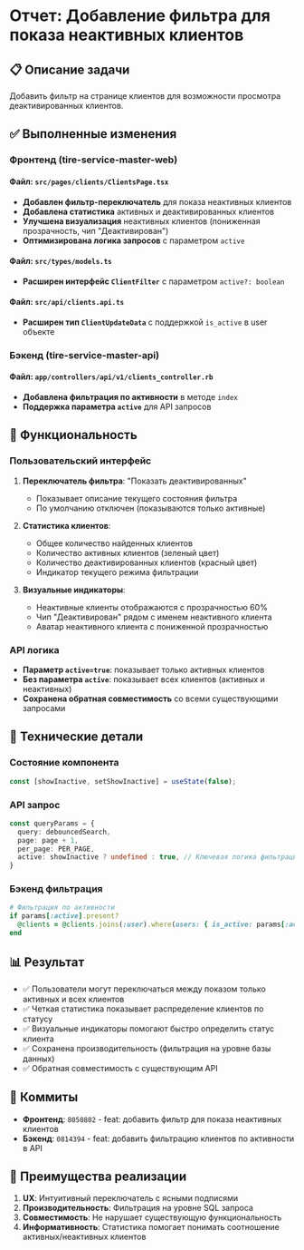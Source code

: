# Отчет: Добавление фильтра для показа неактивных клиентов

## 📋 Описание задачи
Добавить фильтр на странице клиентов для возможности просмотра деактивированных клиентов.

## ✅ Выполненные изменения

### Фронтенд (tire-service-master-web)
#### Файл: `src/pages/clients/ClientsPage.tsx`
- **Добавлен фильтр-переключатель** для показа неактивных клиентов
- **Добавлена статистика** активных и деактивированных клиентов
- **Улучшена визуализация** неактивных клиентов (пониженная прозрачность, чип "Деактивирован")
- **Оптимизирована логика запросов** с параметром `active`

#### Файл: `src/types/models.ts`
- **Расширен интерфейс `ClientFilter`** с параметром `active?: boolean`

#### Файл: `src/api/clients.api.ts`
- **Расширен тип `ClientUpdateData`** с поддержкой `is_active` в user объекте

### Бэкенд (tire-service-master-api)
#### Файл: `app/controllers/api/v1/clients_controller.rb`
- **Добавлена фильтрация по активности** в методе `index`
- **Поддержка параметра `active`** для API запросов

## 🎯 Функциональность

### Пользовательский интерфейс
1. **Переключатель фильтра**: "Показать деактивированных"
   - Показывает описание текущего состояния фильтра
   - По умолчанию отключен (показываются только активные)

2. **Статистика клиентов**:
   - Общее количество найденных клиентов
   - Количество активных клиентов (зеленый цвет)
   - Количество деактивированных клиентов (красный цвет)
   - Индикатор текущего режима фильтрации

3. **Визуальные индикаторы**:
   - Неактивные клиенты отображаются с прозрачностью 60%
   - Чип "Деактивирован" рядом с именем неактивного клиента
   - Аватар неактивного клиента с пониженной прозрачностью

### API логика
- **Параметр `active=true`**: показывает только активных клиентов
- **Без параметра `active`**: показывает всех клиентов (активных и неактивных)
- **Сохранена обратная совместимость** со всеми существующими запросами

## 🔧 Технические детали

### Состояние компонента
```typescript
const [showInactive, setShowInactive] = useState(false);
```

### API запрос
```typescript
const queryParams = {
  query: debouncedSearch,
  page: page + 1,
  per_page: PER_PAGE,
  active: showInactive ? undefined : true, // Ключевая логика фильтрации
}
```

### Бэкенд фильтрация
```ruby
# Фильтрация по активности
if params[:active].present?
  @clients = @clients.joins(:user).where(users: { is_active: params[:active] == 'true' })
end
```

## 📊 Результат
- ✅ Пользователи могут переключаться между показом только активных и всех клиентов
- ✅ Четкая статистика показывает распределение клиентов по статусу
- ✅ Визуальные индикаторы помогают быстро определить статус клиента
- ✅ Сохранена производительность (фильтрация на уровне базы данных)
- ✅ Обратная совместимость с существующим API

## 🚀 Коммиты
- **Фронтенд**: `8050802` - feat: добавить фильтр для показа неактивных клиентов
- **Бэкенд**: `0814394` - feat: добавить фильтрацию клиентов по активности в API

## 🎨 Преимущества реализации
1. **UX**: Интуитивный переключатель с ясными подписями
2. **Производительность**: Фильтрация на уровне SQL запроса
3. **Совместимость**: Не нарушает существующую функциональность
4. **Информативность**: Статистика помогает понимать соотношение активных/неактивных клиентов 